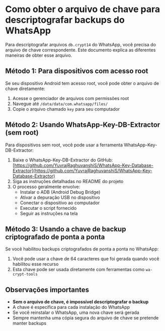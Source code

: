 # Como obter o arquivo de chave para descriptografar backups do WhatsApp

Para descriptografar arquivos `db.crypt14` do WhatsApp, você precisa do arquivo de chave correspondente. Este documento explica as diferentes maneiras de obter esse arquivo.

## Método 1: Para dispositivos com acesso root

Se seu dispositivo Android tem acesso root, você pode obter o arquivo de chave diretamente:

1. Acesse o gerenciador de arquivos com permissões root
2. Navegue até `/data/data/com.whatsapp/files/`
3. Copie o arquivo chamado `key` para seu computador

## Método 2: Usando WhatsApp-Key-DB-Extractor (sem root)

Para dispositivos sem root, você pode usar a ferramenta WhatsApp-Key-DB-Extractor:

1. Baixe o WhatsApp-Key-DB-Extractor do GitHub: [https://github.com/YuvrajRaghuvanshiS/WhatsApp-Key-Database-Extractor](https://github.com/YuvrajRaghuvanshiS/WhatsApp-Key-Database-Extractor)
2. Siga as instruções detalhadas no README do projeto
3. O processo geralmente envolve:
   - Instalar o ADB (Android Debug Bridge)
   - Ativar a depuração USB no dispositivo
   - Conectar o dispositivo ao computador
   - Executar o script fornecido
   - Seguir as instruções na tela

## Método 3: Usando a chave de backup criptografado de ponta a ponta

Se você habilitou backups criptografados de ponta a ponta no WhatsApp:

1. Você pode usar a chave de 64 caracteres que foi gerada quando você habilitou esse recurso
2. Esta chave pode ser usada diretamente com ferramentas como `wa-crypt-tools`

## Observações importantes

- **Sem o arquivo de chave, é impossível descriptografar o backup**
- A chave é específica para cada instalação do WhatsApp
- Se você reinstalar o WhatsApp, uma nova chave será gerada
- Sempre mantenha uma cópia segura do arquivo de chave se pretende manter backups